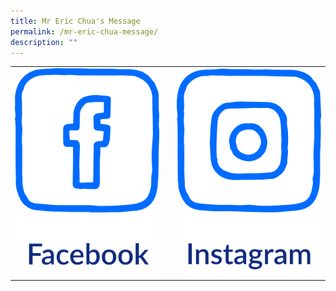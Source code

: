 ```yaml
---
title: Mr Eric Chua's Message
permalink: /mr-eric-chua-message/
description: ""
---
```

<table>
<tbody><tr>
  <td>
		<a href="https://www.facebook.com">
						<img src="/images/CONNECT%20WITH%20US/facebook-button.png">
		</a>
	</td>
	<td>
		<p></p>
	</td>
  <td>
		<a href="https://www.instagram.com">
						<img src="/images/CONNECT%20WITH%20US/instagram-button.png">
		</a>
	</td>
</tr>	
</tbody></table>